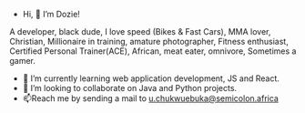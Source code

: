 -  Hi, 👋 I’m Dozie!


A developer, black dude, I love speed (Bikes & Fast Cars), MMA lover, Christian, Millionaire in training, 
amature photographer, Fitness enthusiast, Certified Personal Trainer(ACE), African, meat eater, omnivore, Sometimes a gamer.

- 🌱 I’m currently learning web application development, JS and React.
- 💞️ I’m looking to collaborate on Java and Python projects.
- 📫Reach me by sending a mail to u.chukwuebuka@semicolon.africa
 
<!---
⚡ Fun fact: 
CodaGott/CodaGott is a ✨ special ✨ repository because its `README.md` (this file) appears on your GitHub profile.
You can click the Preview link to take a look at your changes.
--->
